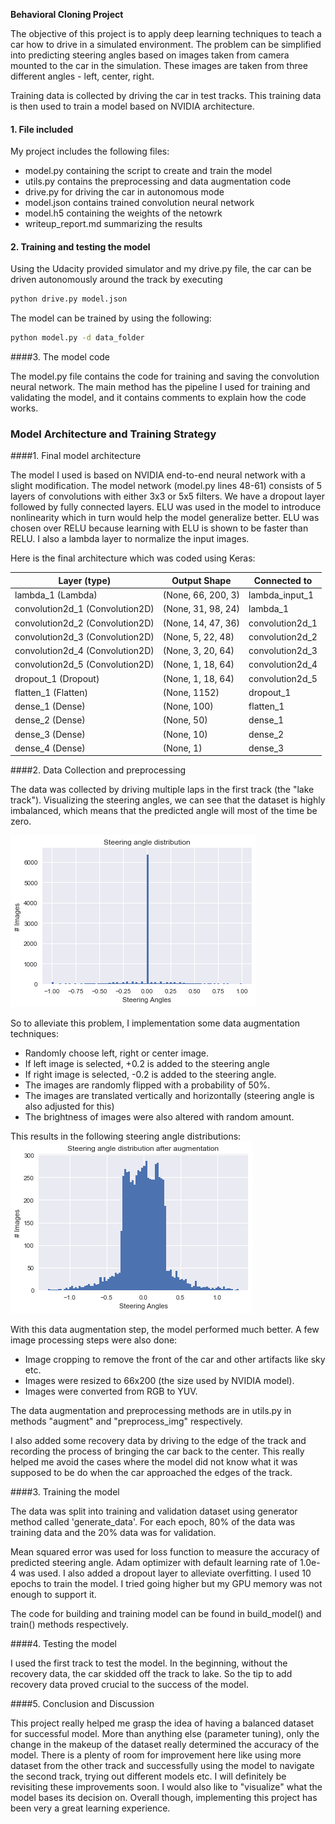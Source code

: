 **Behavioral Cloning Project**

The objective of this project is to apply deep learning techniques to teach a car how to drive in a simulated environment. The problem can be simplified into predicting steering angles based on images taken from camera mounted to the car in the simulation. These images are taken from three different angles - left, center, right.

Training data is collected by driving the car in test tracks. This training data is then used to train a model based on NVIDIA architecture. 

[//]: # "Image References"

[image1]: ./imgs/steer1.png "Steering angles before augmentation"
[image2]: ./imgs/steer2.png "Steering angles after augmentation"
#### 1. File included

My project includes the following files:
* model.py containing the script to create and train the model
* utils.py contains the preprocessing and data augmentation code
* drive.py for driving the car in autonomous mode
* model.json contains trained convolution neural network
* model.h5 containing the weights of the netowrk
* writeup_report.md summarizing the results

#### 2. Training and testing the model
Using the Udacity provided simulator and my drive.py file, the car can be driven autonomously around the track by executing 
```sh
python drive.py model.json
```

The model can be trained by using the following:
```sh
python model.py -d data_folder
```


####3. The model code

The model.py file contains the code for training and saving the convolution neural network. The main method has the pipeline I used for training and validating the model, and it contains comments to explain how the code works. 

### Model Architecture and Training Strategy

####1. Final model architecture

The model I used is based on NVIDIA end-to-end neural network with a slight modification. The model network (model.py lines 48-61) consists of 5 layers of convolutions with either 3x3 or 5x5 filters. We have a dropout layer followed by fully connected layers. ELU was used in the model to introduce nonlinearity which in turn would help the model generalize better. ELU was chosen over RELU because learning with ELU is shown to be faster than RELU. I also a lambda layer to normalize the input images. 

Here is the final architecture which was coded using Keras:

| Layer (type)                    | Output Shape       | Connected to    |
| ------------------------------- | ------------------ | --------------- |
| lambda_1 (Lambda)               | (None, 66, 200, 3) | lambda_input_1  |
| convolution2d_1 (Convolution2D) | (None, 31, 98, 24) | lambda_1        |
| convolution2d_2 (Convolution2D) | (None, 14, 47, 36) | convolution2d_1 |
| convolution2d_3 (Convolution2D) | (None, 5, 22, 48)  | convolution2d_2 |
| convolution2d_4 (Convolution2D) | (None, 3, 20, 64)  | convolution2d_3 |
| convolution2d_5 (Convolution2D) | (None, 1, 18, 64)  | convolution2d_4 |
| dropout_1 (Dropout)             | (None, 1, 18, 64)  | convolution2d_5 |
| flatten_1 (Flatten)             | (None, 1152)       | dropout_1       |
| dense_1 (Dense)                 | (None, 100)        | flatten_1       |
| dense_2 (Dense)                 | (None, 50)         | dense_1         |
| dense_3 (Dense)                 | (None, 10)         | dense_2         |
| dense_4 (Dense)                 | (None, 1)          | dense_3         |




####2. Data Collection and preprocessing

The data was collected by driving multiple laps in the first track (the "lake track"). Visualizing the steering angles, we can see that the  dataset is highly imbalanced, which means that the predicted angle will most of the time be zero.

![alt text][image1]

So to alleviate this problem, I implementation some data augmentation techniques:

- Randomly choose left, right or center image.
- If left image is selected, +0.2 is added to the steering angle
- If right image is selected, -0.2 is added to the steering angle.
- The images are randomly flipped with a probability of 50%.
- The images are translated vertically and horizontally (steering angle is also adjusted for this)
- The brightness of images were also altered with random amount.

This results in the following steering angle distributions:
![alt text][image2]

With this data augmentation step, the model performed much better. A few image processing steps were also done:

- Image cropping to remove the front of the car and other artifacts like sky etc.
- Images were resized to 66x200 (the size used by NVIDIA model).
- Images were converted from RGB to YUV.

The data augmentation and preprocessing methods are in utils.py in methods "augment" and "preprocess_img" respectively.

I also added some recovery data by driving to the edge of the track and recording the process of bringing the car back to the center. This really helped me avoid the cases where the model did not know what it was supposed to be do when the car approached the edges of the track.

####3. Training the model

The data was split into training and validation dataset using generator method called 'generate_data'. For each epoch, 80% of the data was training data and the 20% data was for validation.

Mean squared error was used for loss function to measure the accuracy of predicted steering angle. Adam optimizer with default learning rate of 1.0e-4 was used. I also added a dropout layer to alleviate overfitting. I used 10 epochs to train the model. I tried going higher but my GPU memory was not enough to support it. 

The code for building and training model can be found in build_model() and train() methods respectively.

####4. Testing the model

I used the first track to test the model. In the beginning, without the recovery data, the car skidded off the track to lake. So the tip to add recovery data proved crucial to the success of the model.

####5. Conclusion and Discussion

This project really helped me grasp the idea of having a balanced dataset for successful model. More than anything else (parameter tuning), only the change in the makeup of the dataset really determined the accuracy of the model. There is a plenty of room for improvement here like using more dataset from the other track and successfully using the model to navigate the second track, trying out different models etc. I will definitely be revisiting these improvements soon. I would also like to "visualize" what the model bases its decision on. Overall though, implementing this project has been very a great learning experience.
